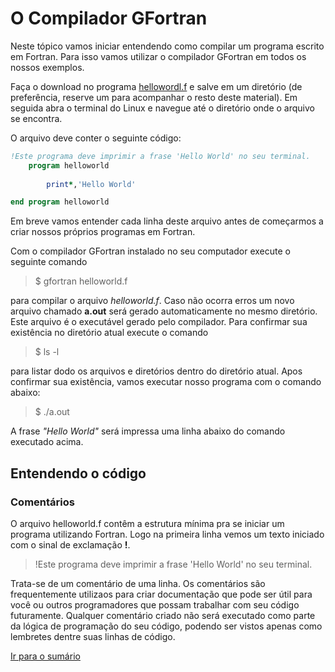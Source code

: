 # O Compilador GFortran
Neste tópico vamos iniciar entendendo como compilar um programa escrito em Fortran. Para isso vamos 
utilizar o compilador GFortran em todos os nossos exemplos.

Faça o download no programa [hellowordl.f](https://raw.githubusercontent.com/sunfreitas/apostila-gfortran/master/codigos/helloworld.f) e salve em um diretório (de preferência, reserve um para acompanhar o resto deste material). Em seguida abra o terminal do Linux e navegue até o diretório onde o arquivo se encontra.

O arquivo deve conter o seguinte código:
```fortran
!Este programa deve imprimir a frase 'Hello World' no seu terminal.
    program helloworld
       
        print*,'Hello World'

end program helloworld
```
Em breve vamos entender cada linha deste arquivo antes de começarmos a criar nossos próprios programas em Fortran.

Com o compilador GFortran instalado no seu computador execute o seguinte comando

> $ gfortran helloworld.f

para compilar o arquivo *helloworld.f*. Caso não ocorra erros um novo arquivo chamado **a.out** será gerado automaticamente no mesmo diretório. Este arquivo é o executável gerado pelo compilador. Para confirmar sua existência no diretório atual execute o comando

>$ ls -l

para listar dodo os arquivos e diretórios dentro do diretório atual. Apos confirmar sua existência, vamos executar nosso programa com o comando abaixo:

> $ ./a.out

A frase *"Hello World"* será impressa uma linha abaixo do comando executado acima.

## Entendendo o código
### Comentários
O arquivo helloworld.f contêm a estrutura mínima pra se iniciar um programa utilizando Fortran. Logo na primeira linha vemos um texto iniciado com o sinal de exclamação **!**. 

> !Este programa deve imprimir a frase 'Hello World' no seu terminal.

Trata-se de um comentário de uma linha. Os comentários são frequentemente utilizaos para criar documentação que pode ser útil para você ou outros programadores que possam trabalhar com seu código futuramente. Qualquer comentário criado não será executado como parte da lógica de programação do seu código, podendo ser vistos apenas como lembretes dentre suas linhas de código.



[Ir para o sumário](https://github.com/sunfreitas/apostila-gfortran/blob/master/Sumario.md)
